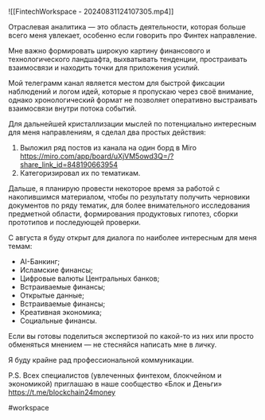 
![[FintechWorkspace - 20240831124107305.mp4]]

Отраслевая аналитика — это область деятельности, которая больше всего меня увлекает, особенно если говорить про Финтех направление.

Мне важно формировать широкую картину финансового и технологического ландшафта, выхватывать тенденции, простраивать взаимосвязи и находить точки для приложения усилий.

Мой телеграмм канал является местом для быстрой фиксации наблюдений и логом идей, которые я пропускаю через своё внимание, однако хронологический формат не позволяет оперативно выстраивать взаимосвязи внутри потока событий.

Для дальнейшей кристаллизации мыслей по потенциально интересным для меня направлениям, я сделал два простых действия: 
1. Выложил ряд постов из канала на один борд в Miro https://miro.com/app/board/uXjVM5owd3Q=/?share_link_id=848190663954
2. Категоризировал их по тематикам.

Дальше, я планирую провести некоторое время за работой с накопившимся материалом, чтобы по результату получить черновики документов по ряду тематик, для более внимательного исследования предметной области, формирования продуктовых гипотез, сборки прототипов и последующей проверки.

С августа я буду открыт для диалога по наиболее интересным для меня темам:
- AI-Банкинг;
- Исламские финансы;
- Цифровые валюты Центральных банков;
- Встраиваемые финансы;
- Открытые данные;
- Встраиваемые финансы;
- Креативная экономика;
- Социальные финансы.

Если вы готовы поделиться экспертизой по какой-то из них или просто обменяться мнением — не стесняйся написать мне в личку.

Я буду крайне рад профессиональной коммуникации.

P.S.
Всех специалистов (увлеченных финтехом, блокчейном и экономикой) приглашаю в наше сообщество «Блок и Деньги» https://t.me/blockchain24money

#workspace